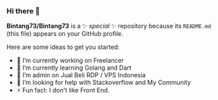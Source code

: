 ### Hi there 👋

**Bintang73/Bintang73** is a ✨ _special_ ✨ repository because its `README.md` (this file) appears on your GitHub profile.

Here are some ideas to get you started:

- 🔭 I’m currently working on Freelancer
- 🌱 I’m currently learning Golang and Dart
- 👯 I’m admin on Jual Beli RDP / VPS Indonesia
- 🤔 I’m looking for help with Stackoverflow and My Community
- ⚡ Fun fact: I don't like Front End.
